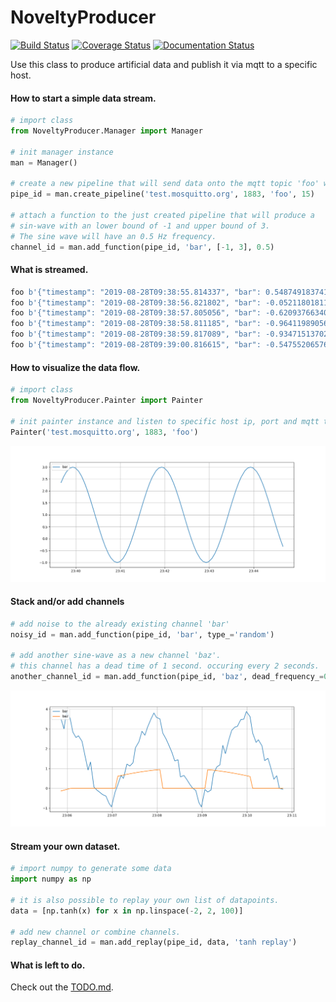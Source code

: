 # NoveltyProducer
[![Build Status](https://travis-ci.org/frank690/NoveltyProducer.svg?branch=master)](https://travis-ci.org/frank690/NoveltyProducer)
[![Coverage Status](https://coveralls.io/repos/github/frank690/NoveltyProducer/badge.svg?branch=master)](https://coveralls.io/github/frank690/NoveltyProducer?branch=master)
[![Documentation Status](https://readthedocs.org/projects/noveltyproducer/badge/?version=latest)](https://noveltyproducer.readthedocs.io/en/latest/?badge=latest)


Use this class to produce artificial data and publish it via mqtt to a specific host.


#### How to start a simple data stream.
~~~py
# import class
from NoveltyProducer.Manager import Manager

# init manager instance
man = Manager()

# create a new pipeline that will send data onto the mqtt topic 'foo' with 15 Hz.
pipe_id = man.create_pipeline('test.mosquitto.org', 1883, 'foo', 15)

# attach a function to the just created pipeline that will produce a 
# sin-wave with an lower bound of -1 and upper bound of 3.
# The sine wave will have an 0.5 Hz frequency.
channel_id = man.add_function(pipe_id, 'bar', [-1, 3], 0.5)
~~~

#### What is streamed.
~~~py
foo b'{"timestamp": "2019-08-28T09:38:55.814337", "bar": 0.5487491837412708}'
foo b'{"timestamp": "2019-08-28T09:38:56.821802", "bar": -0.052118018113447295}'
foo b'{"timestamp": "2019-08-28T09:38:57.805056", "bar": -0.620937663401906}'
foo b'{"timestamp": "2019-08-28T09:38:58.811185", "bar": -0.9641198905685163}'
foo b'{"timestamp": "2019-08-28T09:38:59.817089", "bar": -0.9347151370201041}'
foo b'{"timestamp": "2019-08-28T09:39:00.816615", "bar": -0.5475520657645743}'
~~~

#### How to visualize the data flow.
~~~py
# import class
from NoveltyProducer.Painter import Painter

# init painter instance and listen to specific host ip, port and mqtt topic.
Painter('test.mosquitto.org', 1883, 'foo')
~~~

![Single Channel](img/example_1.png)

#### Stack and/or add channels
~~~py
# add noise to the already existing channel 'bar'
noisy_id = man.add_function(pipe_id, 'bar', type_='random')

# add another sine-wave as a new channel 'baz'. 
# this channel has a dead time of 1 second. occuring every 2 seconds.
another_channel_id = man.add_function(pipe_id, 'baz', dead_frequency_=0.5, dead_period_=1)
~~~

![Multiple Channels](img/example_2.png)

#### Stream your own dataset.
~~~py
# import numpy to generate some data
import numpy as np

# it is also possible to replay your own list of datapoints.
data = [np.tanh(x) for x in np.linspace(-2, 2, 100)]

# add new channel or combine channels.
replay_channel_id = man.add_replay(pipe_id, data, 'tanh replay')
~~~

#### What is left to do.
Check out the [TODO.md](https://github.com/frank690/NoveltyProducer/blob/master/TODO.md).

